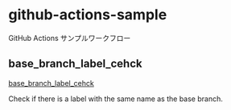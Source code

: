 # github-actions-sample

GitHub Actions サンプルワークフロー

## base_branch_label_cehck

[base_branch_label_cehck](.github/workflows/base_branch_label_cehck.yml)

Check if there is a label with the same name as the base branch.
